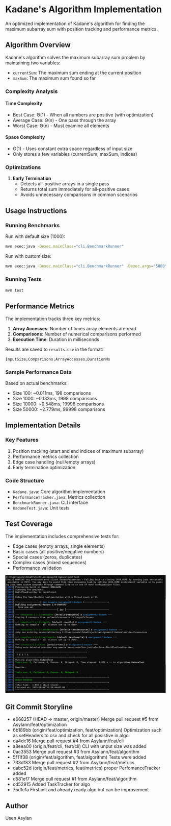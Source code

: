 # Kadane's Algorithm Implementation

An optimized implementation of Kadane's algorithm for finding the maximum subarray sum with position tracking and performance metrics.

## Algorithm Overview

Kadane's algorithm solves the maximum subarray sum problem by maintaining two variables:
- `currentSum`: The maximum sum ending at the current position
- `maxSum`: The maximum sum found so far

### Complexity Analysis

#### Time Complexity
- Best Case: Θ(1) - When all numbers are positive (with optimization)
- Average Case: Θ(n) - One pass through the array
- Worst Case: Θ(n) - Must examine all elements

#### Space Complexity
- O(1) - Uses constant extra space regardless of input size
- Only stores a few variables (currentSum, maxSum, indices)

### Optimizations

1. **Early Termination**
   - Detects all-positive arrays in a single pass
   - Returns total sum immediately for all-positive cases
   - Avoids unnecessary comparisons in common scenarios

## Usage Instructions

### Running Benchmarks
Run with default size (1000):
```bash
mvn exec:java -Dexec.mainClass="cli.BenchmarkRunner"
```

Run with custom size:
```bash
mvn exec:java -Dexec.mainClass="cli.BenchmarkRunner" -Dexec.args="5000"
```

### Running Tests
```bash
mvn test
```

## Performance Metrics

The implementation tracks three key metrics:
1. **Array Accesses**: Number of times array elements are read
2. **Comparisons**: Number of numerical comparisons performed
3. **Execution Time**: Duration in milliseconds

Results are saved to `results.csv` in the format:
```
InputSize;Comparisons;ArrayAccesses;DurationMs
```

### Sample Performance Data
Based on actual benchmarks:
- Size 100: ~0.011ms, 198 comparisons
- Size 1000: ~0.133ms, 1998 comparisons
- Size 10000: ~0.548ms, 19998 comparisons
- Size 50000: ~2.779ms, 99998 comparisons

## Implementation Details

### Key Features
1. Position tracking (start and end indices of maximum subarray)
2. Performance metrics collection
3. Edge case handling (null/empty arrays)
4. Early termination optimization

### Code Structure
- `Kadane.java`: Core algorithm implementation
- `PerformanceTracker.java`: Metrics collection
- `BenchmarkRunner.java`: CLI interface
- `KadaneTest.java`: Unit tests

## Test Coverage

The implementation includes comprehensive tests for:
- Edge cases (empty arrays, single elements)
- Basic cases (all positive/negative numbers)
- Special cases (zeros, duplicates)
- Complex cases (mixed sequences)
- Performance validation


<img src="https://github.com/Asylann/DAA_2/blob/master/TestPhoto.png" alt="Demo Screenshot" width="800"/>

## Git Commit Storyline

- e668257 (HEAD -> master, origin/master) Merge pull request #5 from Asylann/feat/optimization
- 6b189bb (origin/feat/optimization, feat/optimization) Optimization such as setHeaders to csv and check  for all posistive in algo
- da4de16 Merge pull request #4 from Asylann/feat/cli
- a8eea00 (origin/feat/cli, feat/cli) CLI with unput size was added
- 0ac3553 Merge pull request #3 from Asylann/feat/algorithm
- 5f11f38 (origin/feat/algorithm, feat/algorithm) Tests were added
- 733df83 Merge pull request #2 from Asylann/feat/metrics
- dabc52d (origin/feat/metrics, feat/metrics) proper PerfomanceTracker added
- d581ef7 Merge pull request #1 from Asylann/feat/algorithm
- cd52915 Added TaskTracker for algo
- 75dfc1a First init and already ready algo but can be improvement

## Author
Usen Asylan